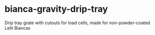 # bianca-gravity-drip-tray
Drip tray grate with cutouts for load cells, made for non-powder-coated Lelit Biancas
